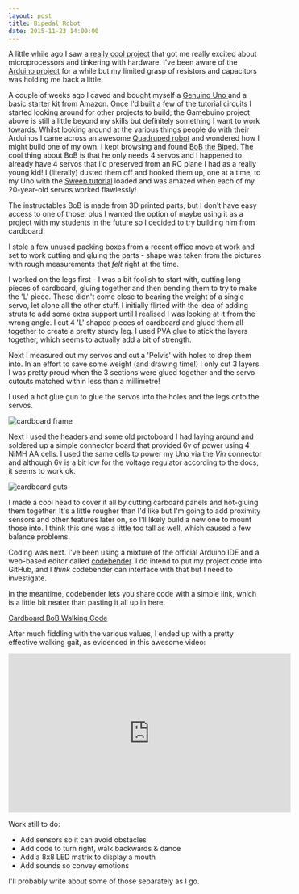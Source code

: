 ```yaml
---
layout: post
title: Bipedal Robot
date: 2015-11-23 14:00:00
---
```

A little while ago I saw a [really cool project][GAMEBUINO] that got me really excited
about microprocessors and tinkering with hardware. I've been aware of the [Arduino project][ARDUINO]
for a while but my limited grasp of resistors and capacitors was holding me back a little.

A couple of weeks ago I caved and bought myself a [Genuino Uno ][UNO] and a basic starter kit from
Amazon. Once I'd built a few of the tutorial circuits I started looking around for other projects to
build; the Gamebuino project above is still a little beyond my skills but definitely something I want
to work towards. Whilst looking around at the various things people do with their Arduinos I came across
an awesome [Quadruped robot][QUAD] and wondered how I might build one of my own. I kept browsing and
found [BoB the Biped][BOB]. The cool thing about BoB is that he only needs 4 servos and I happened to
already have 4 servos that I'd preserved from an RC plane I had as a really young kid! I (literally)
dusted them off and hooked them up, one at a time, to my Uno with the [Sweep tutorial][SWEEP]
loaded and was amazed when each of my 20-year-old servos worked flawlessly!

The instructables BoB is made from 3D printed parts, but I don't have easy access to one of those, plus
I wanted the option of maybe using it as a project with my students in the future so I decided to try
building him from cardboard.

I stole a few unused packing boxes from a recent office move at work and set to work cutting and gluing
the parts - shape was taken from the pictures with rough measurements that *felt* right at the time.

I worked on the legs first - I was a bit foolish to start with, cutting long pieces of cardboard, 
gluing together and then bending them to try to make the 'L' piece. These didn't come close to 
bearing the weight of a single servo, let alone all the other stuff. I initially flirted with 
the idea of adding struts to add some extra support until I realised I was looking at it from the 
wrong angle. I cut 4 'L' shaped pieces of cardboard and glued them all together to create a pretty 
sturdy leg. I used PVA glue to stick the layers together, which seems to actually add a bit of strength.

Next I measured out my servos and cut a 'Pelvis' with holes to drop them into. In an effort 
to save some weight (and drawing time!) I only cut 3 layers. I was pretty proud when the 3 sections
were glued together and the servo cutouts matched within less than a millimetre!

I used a hot glue gun to glue the servos into the holes and the legs onto the servos.

![cardboard frame][IMG1]

Next I used the headers and some old protoboard I had laying around and soldered up a simple connector
board that provided 6v of power using 4 NiMH AA cells. I used the same cells to power my Uno via the *Vin*
connector and although 6v is a bit low for the voltage regulator according to the docs, it seems to 
work ok.

![cardboard guts][IMG2]

I made a cool head to cover it all by cutting carboard panels and hot-gluing them together. It's a little
rougher than I'd like but I'm going to add proximity sensors and other features later on, so I'll likely
build a new one to mount those into. I think this one was a little too tall as well, which caused a few
balance problems.

Coding was next. I've been using a mixture of the official Arduino IDE and a web-based editor called
[codebender][CODEBENDER]. I do intend to put my project code into GitHub, and I *think* codebender can
interface with that but I need to investigate.

In the meantime, codebender lets you share code with a simple link, which is a little bit neater than
pasting it all up in here:

[Cardboard BoB Walking Code][CODE]

After much fiddling with the various values, I ended up with a pretty effective walking gait, as evidenced
in this awesome video:

<iframe width="560" height="315" src="https://www.youtube.com/embed/-FZkkjjwWhg" frameborder="0" allowfullscreen></iframe>

Work still to do:

* Add sensors so it can avoid obstacles
* Add code to turn right, walk backwards & dance
* Add a 8x8 LED matrix to display a mouth
* Add sounds so convey emotions

I'll probably write about some of those separately as I go.


[GAMEBUINO]: http://gamebuino.com/
[CMOY]: https://en.wikipedia.org/wiki/CMoy
[ARDUINO]: http://www.arduino.cc
[UNO]: https://www.arduino.cc/en/Main/ArduinoBoardUno
[QUAD]: http://engineer-this.com/Quadruped.shtml
[BOB]: http://www.instructables.com/id/BoB-the-BiPed/
[SWEEP]: https://www.arduino.cc/en/Tutorial/Sweep
[IMG1]: http://www.subdimension.co.uk/files/2015-11-23-bipedal-robot/robot.jpg
[IMG2]: http://www.subdimension.co.uk/files/2015-11-23-bipedal-robot/robot2.jpg
[CODEBENDER]: https://codebender.cc/
[CODE]: https://codebender.cc/sketch:183719